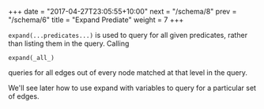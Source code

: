 +++
date = "2017-04-27T23:05:55+10:00"
next = "/schema/8"
prev = "/schema/6"
title = "Expand Prediate"
weight = 7
+++

`expand(...predicates...)` is used to query for all given predicates,
rather than listing them in the query.  Calling
```
expand(_all_)
```
queries for all edges out of every node matched at that level in the query.

We'll see later how to use expand with variables to query for a
particular set of edges.
